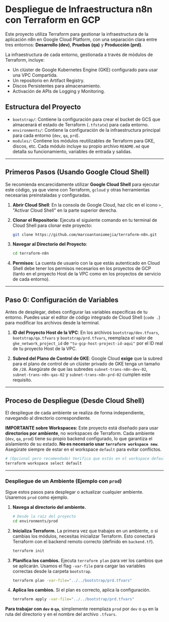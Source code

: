 # Despliegue de Infraestructura n8n con Terraform en GCP

Este proyecto utiliza Terraform para gestionar la infraestructura de la aplicación n8n en Google Cloud Platform, con una separación clara entre tres entornos: **Desarrollo (dev)**, **Pruebas (qa)** y **Producción (prd)**.

La infraestructura de cada entorno, gestionada a través de módulos de Terraform, incluye:
- Un clúster de Google Kubernetes Engine (GKE) configurado para usar una VPC Compartida.
- Un repositorio en Artifact Registry.
- Discos Persistentes para almacenamiento.
- Activación de APIs de Logging y Monitoring.

## Estructura del Proyecto

- `bootstrap/`: Contiene la configuración para crear el bucket de GCS que almacenará el estado de Terraform (`.tfstate`) para cada entorno.
- `environments/`: Contiene la configuración de la infraestructura principal para cada entorno (`dev`, `qa`, `prd`).
- `modules/`: Contiene los módulos reutilizables de Terraform para GKE, discos, etc. Cada módulo incluye su propio archivo `README.md` que detalla su funcionamiento, variables de entrada y salidas.

---

## Primeros Pasos (Usando Google Cloud Shell)

Se recomienda encarecidamente utilizar **Google Cloud Shell** para ejecutar este código, ya que viene con Terraform, `gcloud` y otras herramientas necesarias preinstaladas y configuradas.

1.  **Abrir Cloud Shell**: En la consola de Google Cloud, haz clic en el icono `>_` "Activar Cloud Shell" en la parte superior derecha.

2.  **Clonar el Repositorio**: Ejecuta el siguiente comando en tu terminal de Cloud Shell para clonar este proyecto:
    ```sh
    git clone https://github.com/marcoantoniomejia/terraform-n8n.git
    ```

3.  **Navegar al Directorio del Proyecto**:
    ```sh
    cd terraform-n8n
    ```

4.  **Permisos**: La cuenta de usuario con la que estás autenticado en Cloud Shell debe tener los permisos necesarios en los proyectos de GCP (tanto en el proyecto Host de la VPC como en los proyectos de servicio de cada entorno).

---

## Paso 0: Configuración de Variables

Antes de desplegar, debes configurar las variables específicas de tu entorno. Puedes usar el editor de código integrado de Cloud Shell (`code .`) para modificar los archivos desde la terminal.

1.  **ID del Proyecto Host de la VPC**: En los archivos `bootstrap/dev.tfvars`, `bootstrap/qa.tfvars` y `bootstrap/prd.tfvars`, reemplaza el valor de `gke_network_project_id` de `"tu-gcp-host-project-id-aqui"` por el ID real de tu proyecto Host de la VPC.

2.  **Subred del Plano de Control de GKE**: Google Cloud **exige** que la subred para el plano de control de un clúster privado de GKE tenga un tamaño de `/28`. Asegúrate de que las subredes `subnet-trans-n8n-dev-02`, `subnet-trans-n8n-qas-02` y `subnet-trans-n8n-prd-02` cumplen este requisito.

---

## Proceso de Despliegue (Desde Cloud Shell)

El despliegue de cada ambiente se realiza de forma independiente, navegando al directorio correspondiente.

**IMPORTANTE sobre Workspaces:** Este proyecto está diseñado para usar **directorios por ambiente**, no workspaces de Terraform. Cada ambiente (`dev`, `qa`, `prod`) tiene su propio backend configurado, lo que garantiza el aislamiento de su estado. **No es necesario usar `terraform workspace new`**. Asegúrate siempre de estar en el workspace `default` para evitar conflictos.

```bash
# (Opcional pero recomendado) Verifica que estás en el workspace default
terraform workspace select default
```

---

### Despliegue de un Ambiente (Ejemplo con `prod`)

Sigue estos pasos para desplegar o actualizar cualquier ambiente. Usaremos `prod` como ejemplo.

1.  **Navega al directorio del ambiente.**
    ```bash
    # Desde la raíz del proyecto
    cd environments/prod
    ```

2.  **Inicializa Terraform.**
    La primera vez que trabajes en un ambiente, o si cambias los módulos, necesitas inicializar Terraform. Esto conectará Terraform con el backend remoto correcto (definido en `backend.tf`).
    ```bash
    terraform init
    ```

3.  **Planifica los cambios.**
    Ejecuta `terraform plan` para ver los cambios que se aplicarán. Usamos el flag `-var-file` para cargar las variables correctas desde la carpeta `bootstrap`.
    ```bash
    terraform plan -var-file="../../bootstrap/prd.tfvars"
    ```

4.  **Aplica los cambios.**
    Si el plan es correcto, aplica la configuración.
    ```bash
    terraform apply -var-file="../../bootstrap/prd.tfvars"
    ```

**Para trabajar con `dev` o `qa`**, simplemente reemplaza `prod` por `dev` o `qa` en la ruta del directorio y en el nombre del archivo `.tfvars`.